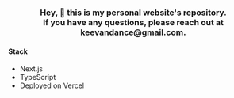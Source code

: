 <h3 align="center">Hey, 👋 this is my personal website's repository.</br> If you have any questions, please reach out at keevandance@gmail.com.</h3>

#### Stack

- Next.js
- TypeScript
- Deployed on Vercel
